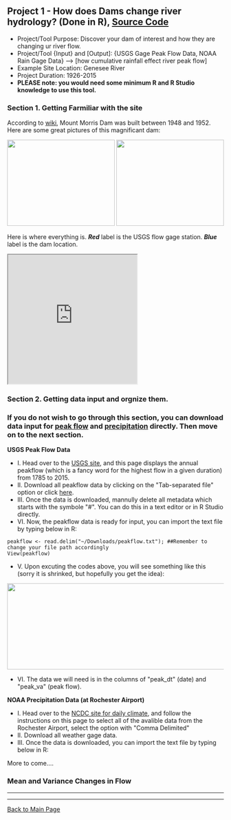 ## Project 1 - How does Dams change river hydrology? (Done in R), [Source Code](https://gp86041.github.io/gepuprojects.github.io/project1_files/project1.R)


- Project/Tool Purpose: Discover your dam of interest and how they are changing ur river flow.
- Project/Tool {Input} and [Output]: {USGS Gage Peak Flow Data, NOAA Rain Gage Data} --> [how cumulative rainfall effect river peak flow]
- Example Site Location: Genesee River
- Project Duration: 1926-2015
- **PLEASE note: you would need some minimum R and R Studio knowledge to use this tool.**

### Section 1. Getting Farmiliar with the site

According to [wiki](https://en.wikipedia.org/wiki/Mount_Morris_Dam), Mount Morris Dam was built between 1948 and 1952. Here are some great pictures of this magnificant dam:


<img src="https://gp86041.github.io/gepuprojects.github.io/project1_files/Mount_Morris_Dam_pic1.jpg" height="200" width="250">
<img src="https://gp86041.github.io/gepuprojects.github.io/project1_files/mt-morris-dam-crossing_pic2.jpg" height="200" width="250">

Here is where everything is. **_Red_** label is the USGS flow gage station. **_Blue_** label is the dam location.

<iframe src="https://www.google.com/maps/d/u/0/embed?mid=1V3AqSlnYUAsSHSV4Pq100ZS-TYQ" width="300" height="300"></iframe>

### Section 2. Getting data input and orgnize them. ###
### If you do not wish to go through this section, you can download data input for [peak flow](https://gp86041.github.io/gepuprojects.github.io/project1_files/project1_genesseall.csv) and [precipitation](https://gp86041.github.io/gepuprojects.github.io/project1_files/project1_climate.csv) directly. Then move on to the next section. ###

**USGS Peak Flow Data**

- I. Head over to the [USGS site](https://nwis.waterdata.usgs.gov/ny/nwis/peak/?site_no=04231600&agency_cd=USGS), and this page displays the annual peakflow (which is a fancy word for the highest flow in a given duration) from 1785 to 2015. 
- II. Download all peakflow data by clicking on the "Tab-separated file" option or click [here](https://nwis.waterdata.usgs.gov/ny/nwis/peak?site_no=04231600&agency_cd=USGS&format=rdb).
- III. Once the data is downloaded, mannully delete all metadata which starts with the symbole "#". You can do this in a text editor or in R Studio directly.
- VI. Now, the peakflow data is ready for input, you can import the text file by typing below in R:

```{.r}
peakflow <- read.delim("~/Downloads/peakflow.txt"); ##Remember to change your file path accordingly
View(peakflow)
```

- V. Upon excuting the codes above, you will see something like this (sorry it is shrinked, but hopefully you get the idea):
<img src="https://gp86041.github.io/gepuprojects.github.io/project1_files/peakflow_input.png" height="200" width="1300">

- VI. The data we will need is in the columns of "peak_dt" (date) and "peak_va" (peak flow).

**NOAA Precipitation Data (at Rochester Airport)**

- I. Head over to the [NCDC site for daily climate](https://www7.ncdc.noaa.gov/CDO/cdodateoutmod.cmd?p_ndatasetid=10&p_cqueryby=ENTIRE&datasetabbv=GSOD&p_asubqueryitems=99999914768&p_asubqueryitems=72529014768), and follow the instructions on this page to select all of the avalible data from the Rochester Airport, select the option with "Comma Delimited"
- II. Download all weather gage data. 
- III. Once the data is downloaded, you can import the text file by typing below in R:
   
   
   




More to come....

### Mean and Variance Changes in Flow

---
---
[Back to Main Page](https://gp86041.github.io/gepuprojects.github.io/)
